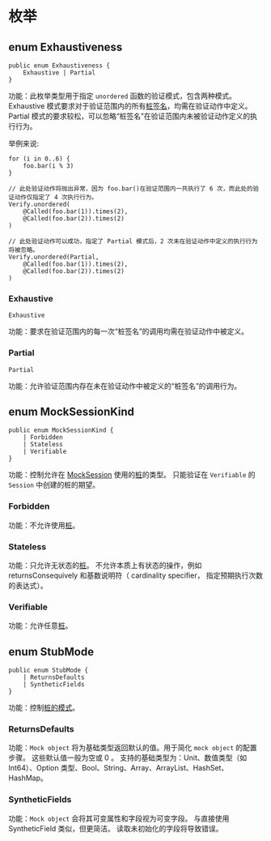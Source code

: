 # 枚举

## enum Exhaustiveness

```cangjie
public enum Exhaustiveness {
    Exhaustive | Partial
}
```

功能：此枚举类型用于指定 `unordered` 函数的验证模式，包含两种模式。
Exhaustive 模式要求对于验证范围内的所有[桩签名](../unittest_mock_samples/mock_framework_basics.md#桩签名)，均需在验证动作中定义。
Partial 模式的要求较松，可以忽略“桩签名”在验证范围内未被验证动作定义的执行行为。

举例来说:

```cangjie
for (i in 0..6) {
    foo.bar(i % 3)
}

// 此处验证动作将抛出异常，因为 foo.bar()在验证范围内一共执行了 6 次，而此处的验证动作仅指定了 4 次执行行为。
Verify.unordered(
    @Called(foo.bar(1)).times(2),
    @Called(foo.bar(2)).times(2)
)

// 此处验证动作可以成功，指定了 Partial 模式后，2 次未在验证动作中定义的执行行为将被忽略。
Verify.unordered(Partial,
    @Called(foo.bar(1)).times(2),
    @Called(foo.bar(2)).times(2)
)
```

### Exhaustive

```cangjie
Exhaustive
```

功能：要求在验证范围内的每一次“桩签名”的调用均需在验证动作中被定义。

### Partial

```cangjie
Partial
```

功能：允许验证范围内存在未在验证动作中被定义的“桩签名”的调用行为。

## enum MockSessionKind

```cangjie
public enum MockSessionKind {
    | Forbidden
    | Stateless
    | Verifiable
}
```

功能：控制允许在 [MockSession](./unittest_mock_package_classes.md#static-func-opensession) 使用的[桩](../unittest_mock_samples/mock_framework_basics.md#配置-api)的类型。
只能验证在 `Verifiable` 的 `Session` 中创建的桩的期望。

### Forbidden

功能：不允许使用[桩](../unittest_mock_samples/mock_framework_basics.md#配置-api)。

### Stateless

功能：只允许无状态的[桩](../unittest_mock_samples/mock_framework_basics.md#配置-api)。
不允许本质上有状态的操作，例如 returnsConsequively 和基数说明符（ cardinality specifier， 指定预期执行次数的表达式）。

### Verifiable

功能：允许任意[桩](../unittest_mock_samples/mock_framework_basics.md#配置-api)。

## enum StubMode

```cangjie
public enum StubMode {
    | ReturnsDefaults
    | SyntheticFields
} 
```

功能：控制[桩的模式](../unittest_mock_samples/mock_framework_stubs.md#桩的模式)。

### ReturnsDefaults

功能：`Mock object` 将为基础类型返回默认的值。用于简化 `mock object` 的配置步骤。
这些默认值一般为空或 0 。
支持的基础类型为：Unit、数值类型（如 Int64）、Option 类型、Bool、String、Array、ArrayList、HashSet、HashMap。

### SyntheticFields

功能：`Mock object` 会将其可变属性和字段视为可变字段。
与直接使用 SyntheticField 类似，但更简洁。
读取未初始化的字段将导致错误。
